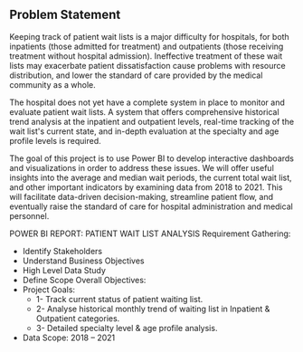 ## Problem Statement

Keeping track of patient wait lists is a major difficulty for hospitals, for both inpatients (those admitted for treatment) and outpatients (those receiving treatment without hospital admission). Ineffective treatment of these wait lists may exacerbate patient dissatisfaction cause problems with resource distribution, and lower the standard of care provided by the medical community as a whole.

The hospital does not yet have a complete system in place to monitor and evaluate patient wait lists. A system that offers comprehensive historical trend analysis at the inpatient and outpatient levels, real-time tracking of the wait list's current state, and in-depth evaluation at the specialty and age profile levels is required.

The goal of this project is to use Power BI to develop interactive dashboards and visualizations in order to address these issues. We will offer useful insights into the average and median wait periods, the current total wait list, and other important indicators by examining data from 2018 to 2021. This will facilitate data-driven decision-making, streamline patient flow, and eventually raise the standard of care for hospital administration and medical personnel.


POWER BI REPORT: PATIENT WAIT LIST ANALYSIS
Requirement Gathering:
- Identify Stakeholders
- Understand Business Objectives
- High Level Data Study
- Define Scope
Overall Objectives:
-  Project Goals:
    - 1- Track current status of patient waiting list.
    - 2- Analyse historical monthly trend of waiting  list in Inpatient & Outpatient categories.
    - 3- Detailed specialty level & age profile analysis.
- Data Scope:
      2018 – 2021
